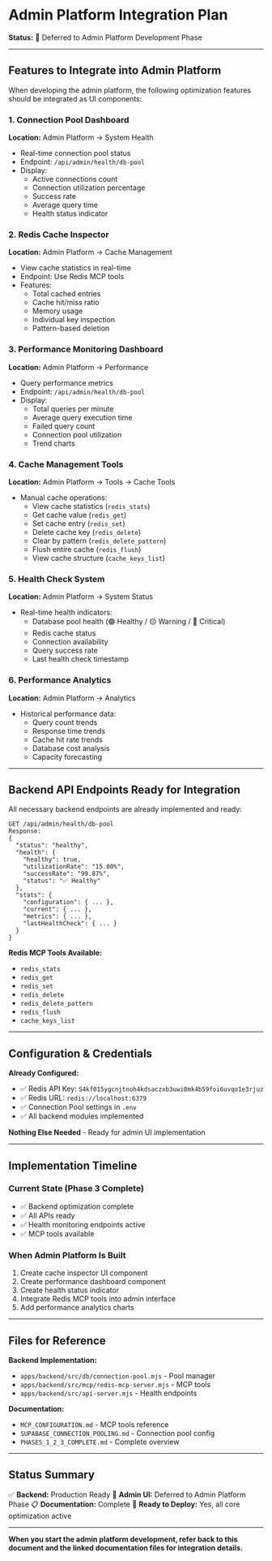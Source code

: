 # Admin Platform Integration Plan

**Status:** 🔄 Deferred to Admin Platform Development Phase

---

## Features to Integrate into Admin Platform

When developing the admin platform, the following optimization features should be integrated as UI components:

### 1. Connection Pool Dashboard
**Location:** Admin Platform → System Health
- Real-time connection pool status
- Endpoint: `/api/admin/health/db-pool`
- Display:
  - Active connections count
  - Connection utilization percentage
  - Success rate
  - Average query time
  - Health status indicator

### 2. Redis Cache Inspector
**Location:** Admin Platform → Cache Management
- View cache statistics in real-time
- Endpoint: Use Redis MCP tools
- Features:
  - Total cached entries
  - Cache hit/miss ratio
  - Memory usage
  - Individual key inspection
  - Pattern-based deletion

### 3. Performance Monitoring Dashboard
**Location:** Admin Platform → Performance
- Query performance metrics
- Endpoint: `/api/admin/health/db-pool`
- Display:
  - Total queries per minute
  - Average query execution time
  - Failed query count
  - Connection pool utilization
  - Trend charts

### 4. Cache Management Tools
**Location:** Admin Platform → Tools → Cache Tools
- Manual cache operations:
  - View cache statistics (`redis_stats`)
  - Get cache value (`redis_get`)
  - Set cache entry (`redis_set`)
  - Delete cache key (`redis_delete`)
  - Clear by pattern (`redis_delete_pattern`)
  - Flush entire cache (`redis_flush`)
  - View cache structure (`cache_keys_list`)

### 5. Health Check System
**Location:** Admin Platform → System Status
- Real-time health indicators:
  - Database pool health (🟢 Healthy / 🟡 Warning / 🔴 Critical)
  - Redis cache status
  - Connection availability
  - Query success rate
  - Last health check timestamp

### 6. Performance Analytics
**Location:** Admin Platform → Analytics
- Historical performance data:
  - Query count trends
  - Response time trends
  - Cache hit rate trends
  - Database cost analysis
  - Capacity forecasting

---

## Backend API Endpoints Ready for Integration

All necessary backend endpoints are already implemented and ready:

```
GET /api/admin/health/db-pool
Response:
{
  "status": "healthy",
  "health": {
    "healthy": true,
    "utilizationRate": "15.00%",
    "successRate": "99.87%",
    "status": "✅ Healthy"
  },
  "stats": {
    "configuration": { ... },
    "current": { ... },
    "metrics": { ... },
    "lastHealthCheck": { ... }
  }
}
```

**Redis MCP Tools Available:**
- `redis_stats`
- `redis_get`
- `redis_set`
- `redis_delete`
- `redis_delete_pattern`
- `redis_flush`
- `cache_keys_list`

---

## Configuration & Credentials

**Already Configured:**
- ✅ Redis API Key: `S4kf015ygcnjtnoh4kdsaczxb3uwi8mk4b59foi6uvqo1e3rjuz`
- ✅ Redis URL: `redis://localhost:6379`
- ✅ Connection Pool settings in `.env`
- ✅ All backend modules implemented

**Nothing Else Needed** - Ready for admin UI implementation

---

## Implementation Timeline

### Current State (Phase 3 Complete)
- ✅ Backend optimization complete
- ✅ All APIs ready
- ✅ Health monitoring endpoints active
- ✅ MCP tools available

### When Admin Platform Is Built
1. Create cache inspector UI component
2. Create performance dashboard component
3. Create health status indicator
4. Integrate Redis MCP tools into admin interface
5. Add performance analytics charts

---

## Files for Reference

**Backend Implementation:**
- `apps/backend/src/db/connection-pool.mjs` - Pool manager
- `apps/backend/src/mcp/redis-mcp-server.mjs` - MCP tools
- `apps/backend/src/api-server.mjs` - Health endpoints

**Documentation:**
- `MCP_CONFIGURATION.md` - MCP tools reference
- `SUPABASE_CONNECTION_POOLING.md` - Connection pool config
- `PHASES_1_2_3_COMPLETE.md` - Complete overview

---

## Status Summary

✅ **Backend:** Production Ready
🔄 **Admin UI:** Deferred to Admin Platform Phase
📋 **Documentation:** Complete
🚀 **Ready to Deploy:** Yes, all core optimization active

---

**When you start the admin platform development, refer back to this document and the linked documentation files for integration details.**
